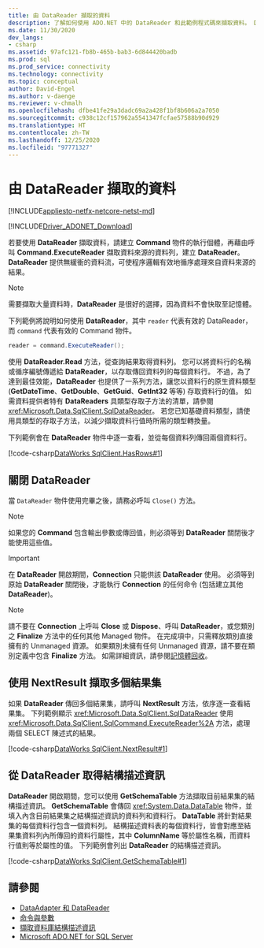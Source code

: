 ```yaml
---
title: 由 DataReader 擷取的資料
description: 了解如何使用 ADO.NET 中的 DataReader 和此範例程式碼來擷取資料。 DataReader 提供無緩衝的資料流。
ms.date: 11/30/2020
dev_langs:
- csharp
ms.assetid: 97afc121-fb8b-465b-bab3-6d844420badb
ms.prod: sql
ms.prod_service: connectivity
ms.technology: connectivity
ms.topic: conceptual
author: David-Engel
ms.author: v-daenge
ms.reviewer: v-chmalh
ms.openlocfilehash: dfbe41fe29a3dadc69a2a428f1bf8b606a2a7050
ms.sourcegitcommit: c938c12cf157962a5541347fcfae57588b90d929
ms.translationtype: HT
ms.contentlocale: zh-TW
ms.lasthandoff: 12/25/2020
ms.locfileid: "97771327"
---
```

# <a name="retrieve-data-by-a-datareader"></a>由 DataReader 擷取的資料

[!INCLUDE[appliesto-netfx-netcore-netst-md](../../includes/appliesto-netfx-netcore-netst-md.md)]

[!INCLUDE[Driver_ADONET_Download](../../includes/driver_adonet_download.md)]

若要使用 **DataReader** 擷取資料，請建立 **Command** 物件的執行個體，再藉由呼叫 **Command.ExecuteReader** 擷取資料來源的資料列，建立 **DataReader**。 **DataReader** 提供無緩衝的資料流，可使程序邏輯有效地循序處理來自資料來源的結果。

> [!NOTE]
> 需要擷取大量資料時，**DataReader** 是很好的選擇，因為資料不會快取至記憶體。

下列範例將說明如何使用 **DataReader**，其中 `reader` 代表有效的 DataReader，而 `command` 代表有效的 Command 物件。  

```csharp
reader = command.ExecuteReader();  
```

使用 **DataReader.Read** 方法，從查詢結果取得資料列。 您可以將資料行的名稱或循序編號傳遞給 **DataReader**，以存取傳回資料列的每個資料行。 不過，為了達到最佳效能，**DataReader** 也提供了一系列方法，讓您以資料行的原生資料類型 (**GetDateTime**、**GetDouble**、**GetGuid**、**GetInt32** 等等) 存取資料行的值。 如需資料提供者特有 **DataReaders** 具類型存取子方法的清單，請參閱 <xref:Microsoft.Data.SqlClient.SqlDataReader>。 若您已知基礎資料類型，請使用具類型的存取子方法，以減少擷取資料行值時所需的類型轉換量。  

下列範例會在 **DataReader** 物件中逐一查看，並從每個資料列傳回兩個資料行。  

[!code-csharp[DataWorks SqlClient.HasRows#1](~/../sqlclient/doc/samples/SqlDataReader_HasRows.cs#1)]

## <a name="close-the-datareader"></a>關閉 DataReader  

當 `DataReader` 物件使用完畢之後，請務必呼叫 `Close()` 方法。

> [!NOTE]
> 如果您的 **Command** 包含輸出參數或傳回值，則必須等到 **DataReader** 關閉後才能使用這些值。  

> [!IMPORTANT]
> 在 **DataReader** 開啟期間，**Connection** 只能供該 **DataReader** 使用。 必須等到原始 **DataReader** 關閉後，才能執行 **Connection** 的任何命令 (包括建立其他 **DataReader**)。  

> [!NOTE]
> 請不要在 **Connection** 上呼叫 **Close** 或 **Dispose**、呼叫 **DataReader**，或您類別之 **Finalize** 方法中的任何其他 Managed 物件。 在完成項中，只需釋放類別直接擁有的 Unmanaged 資源。 如果類別未擁有任何 Unmanaged 資源，請不要在類別定義中包含 **Finalize** 方法。 如需詳細資訊，請參閱[記憶體回收](/dotnet/standard/garbage-collection/index)。
 
## <a name="retrieve-multiple-result-sets-using-nextresult"></a>使用 NextResult 擷取多個結果集

如果 **DataReader** 傳回多個結果集，請呼叫 **NextResult** 方法，依序逐一查看結果集。 下列範例顯示 <xref:Microsoft.Data.SqlClient.SqlDataReader> 使用 <xref:Microsoft.Data.SqlClient.SqlCommand.ExecuteReader%2A> 方法，處理兩個 SELECT 陳述式的結果。  

[!code-csharp[DataWorks SqlClient.NextResult#1](~/../sqlclient/doc/samples/SqlDataReader_NextResult.cs#1)]

## <a name="get-schema-information-from-the-datareader"></a>從 DataReader 取得結構描述資訊  

**DataReader** 開啟期間，您可以使用 **GetSchemaTable** 方法擷取目前結果集的結構描述資訊。 **GetSchemaTable** 會傳回 <xref:System.Data.DataTable> 物件，並填入內含目前結果集之結構描述資訊的資料列和資料行。 **DataTable** 將針對結果集的每個資料行包含一個資料列。 結構描述資料表的每個資料行，皆會對應至結果集資料列內所傳回的資料行屬性，其中 **ColumnName** 等於屬性名稱，而資料行值則等於屬性的值。 下列範例會列出 **DataReader** 的結構描述資訊。  

[!code-csharp[DataWorks SqlClient.GetSchemaTable#1](~/../sqlclient/doc/samples/SqlDataReader_GetSchemaTable.cs#1)]

## <a name="see-also"></a>請參閱

- [DataAdapter 和 DataReader](dataadapters-datareaders.md)
- [命令與參數](commands-parameters.md)
- [擷取資料庫結構描述資訊](retrieving-database-schema-information.md)
- [Microsoft ADO.NET for SQL Server](microsoft-ado-net-sql-server.md)

